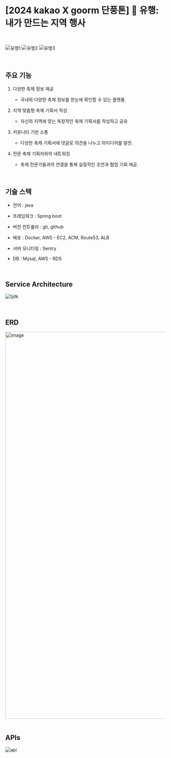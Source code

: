# [2024 kakao X goorm 단풍톤] 🌠 유행: 내가 만드는 지역 행사
<br>

![유행1](https://github.com/user-attachments/assets/36571728-638a-4db1-8286-e731a296e7a3)
![유행2](https://github.com/user-attachments/assets/29013f34-74f7-402d-90d9-83b8dcb3d096)
![유행3](https://github.com/user-attachments/assets/333fe1c3-29c7-4f45-ae89-2bfe435d913c)

<br>


## 주요 기능

  1. 다양한 축제 정보 제공
     - 국내외 다양한 축제 정보를 한눈에 확인할 수 있는 플랫폼
       
  2. 지역 맞춤형 축제 기획서 작성
     - 자신의 지역에 맞는 독창적인 축제 기획서를 작성하고 공유
       
  3. 커뮤니티 기반 소통
     - 다양한 축제 기획서에 댓글로 의견을 나누고 아이디어를 발전.
       
  4. 전문 축제 기획자와의 네트워킹
     - 축제 전문가들과의 연결을 통해 실질적인 조언과 협업 기회 제공.

  <br>
    
  

## 기술 스택

  - 언어 : java
    
  - 프레임워크 : Spring boot
    
  - 버전 컨트롤러 : git, github
    
  - 배포 : Docker, AWS - EC2, ACM, Route53, ALB
    
  - 서버 모니터링 : Sentry
    
  - DB : Mysql, AWS - RDS

<br>

## Service Architecture
![tjdk](https://github.com/user-attachments/assets/0ef92eb9-60df-4fbf-a679-189bde60750c)


<br>

## ERD
<img width="1217" alt="image" src="https://github.com/user-attachments/assets/fd12c609-d5c4-4cf2-a6f5-091af04ada1e">

<br>
<br>

## APIs

![api](https://github.com/user-attachments/assets/b5ecfa10-d482-4641-b665-52c978bc3de0)


